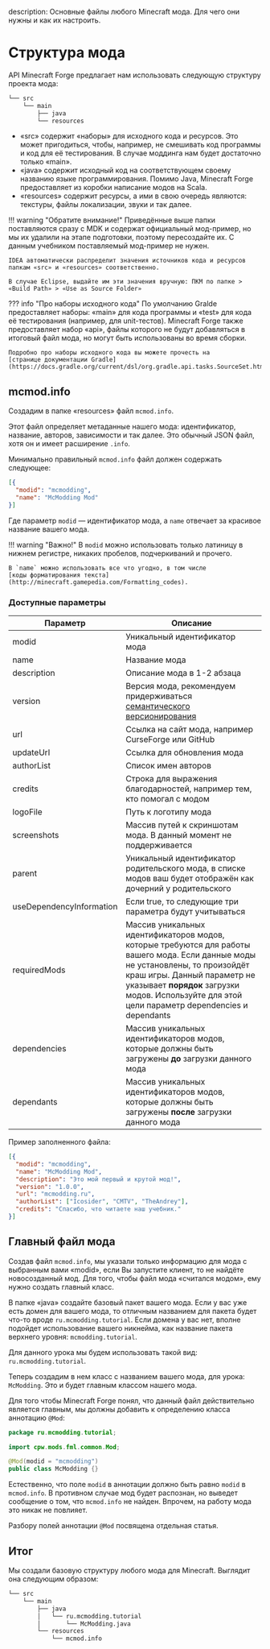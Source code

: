 description: Основные файлы любого Minecraft мода. Для чего они нужны и как их настроить.

# Структура мода

API Minecraft Forge предлагает нам использовать следующую структуру проекта мода:

```md
└── src
    └── main
        ├── java
        └── resources
```

- «src» содержит «наборы» для исходного кода и ресурсов. Это может пригодиться, чтобы, например, не смешивать код 
программы и код для её тестирования. В случае моддинга нам будет достаточно только «main».
- «java» содержит исходный код на соответствующем своему названию языке программирования. Помимо Java, Minecraft Forge
предоставляет из коробки написание модов на Scala.
- «resources» содержит ресурсы, а ими в свою очередь являются: текстуры, файлы локализации, звуки и так далее.

!!! warning "Обратите внимание!"
    Приведённые выше папки поставляются сразу с MDK и содержат официальный мод-пример, но мы их удалили на этапе подготовки,
    поэтому пересоздайте их. С данным учебником поставляемый мод-пример не нужен.

    IDEA автоматически распределит значения источников кода и ресурсов папкам «src» и «resources» соответственно.

    В случае Eclipse, выдайте им эти значения вручную: ПКМ по папке > «Build Path» > «Use as Source Folder»

??? info "Про наборы исходного кода"
    По умолчанию Gralde предоставляет наборы: «main» для кода программы и «test» для кода её тестирования (например, для
    unit-тестов). Minecraft Forge также предоставляет набор «api», файлы которого не будут добавляться в итоговый файл мода,
    но могут быть использованы во время сборки.

    Подробно про наборы исходного кода вы можете прочесть на
    [странице документации Gradle](https://docs.gradle.org/current/dsl/org.gradle.api.tasks.SourceSet.html).

## mcmod.info

Создадим в папке «resources» файл `mcmod.info`.

Этот файл определяет метаданные нашего мода: идентификатор, название, авторов, зависимости и так далее.
Это обычный JSON файл, хотя он и имеет расширение `.info`.

Минимально правильный `mcmod.info` файл должен содержать следующее:

```json
[{
  "modid": "mcmodding",
  "name": "McModding Mod"
}]
```

Где параметр `modid` — идентификатор мода, а `name` отвечает за красивое название вашего мода. 

!!! warning "Важно!"
    В `modid` можно использовать только латиницу в нижнем регистре, никаких пробелов, подчеркиваний и прочего.
    
    В `name` можно использовать все что угодно, в том числе 
    [коды форматирования текста](http://minecraft.gamepedia.com/Formatting_codes).

### Доступные параметры

| Параметр                 | Описание                                                                                                                                                                                                                                                           |
|--------------------------|--------------------------------------------------------------------------------------------------------------------------------------------------------------------------------------------------------------------------------------------------------------------|
| modid                    | Уникальный идентификатор мода                                                                                                                                                                                                                                      |
| name                     | Название мода                                                                                                                                                                                                                                                      |
| description              | Описание мода в 1-2 абзаца                                                                                                                                                                                                                                         |
| version                  | Версия мода, рекомендуем придерживаться [семантического версионирования](https://semver.org/)                                                                                                                                                                      |
| url                      | Ссылка на сайт мода, например CurseForge или GitHub                                                                                                                                                                                                                |
| updateUrl                | Ссылка для обновления мода                                                                                                                                                                                                                                         |
| authorList               | Список имен авторов                                                                                                                                                                                                                                                |
| credits                  | Строка для выражения благодарностей, например тем, кто помогал с модом                                                                                                                                                                                             |
| logoFile                 | Путь к логотипу мода                                                                                                                                                                                                                                               |
| screenshots              | Массив путей к скриншотам мода. В данный момент не поддерживается                                                                                                                                                                                                  |
| parent                   | Уникальный идентификатор родительского мода, в списке модов ваш будет отображён как дочерний у родительского                                                                                                                                                       |
| useDependencyInformation | Если true, то следующие три параметра будут учитываться                                                                                                                                                                                                            |
| requiredMods             | Массив уникальных идентификаторов модов, которые требуются для работы вашего мода. Если данные моды не установлены, то произойдёт краш игры. Данный параметр не указывает **порядок** загрузки модов. Используйте для этой цели параметр dependencies и dependants |
| dependencies             | Массив уникальных идентификаторов модов, которые должны быть загружены **до** загрузки данного мода                                                                                                                                                                |
| dependants               | Массив уникальных идентификаторов модов, которые должны быть загружены **после** загрузки данного мода                                                                                                                                                             |

Пример заполненного файла:

```json
[{
  "modid": "mcmodding",
  "name": "McModding Mod",
  "description": "Это мой первый и крутой мод!",
  "version": "1.0.0",
  "url": "mcmodding.ru",
  "authorList": ["Icosider", "CMTV", "TheAndrey"],
  "credits": "Спасибо, что читаете наш учебник."
}]
```

## Главный файл мода

Создав файл `mcmod.info`, мы указали только информацию для мода с выбранным вами «modid», если Вы
запустите клиент, то не найдёте новосозданный мод. Для того, чтобы файл мода «считался модом»,
ему нужно создать главный класс.

В папке «java» создайте базовый пакет вашего мода. Если у вас уже есть домен для вашего мода, то отличным названием для
пакета будет что-то вроде `ru.mcmodding.tutorial`. Если домена у вас нет, вполне подойдет использование вашего никнейма, как
название пакета верхнего уровня: `mcmodding.tutorial`.

Для данного урока мы будем использовать такой вид: `ru.mcmodding.tutorial`.

Теперь создадим в нем класс с названием вашего мода, для урока: `McModding`. Это и будет главным классом нашего мода.

Для того чтобы Minecraft Forge понял, что данный файл действительно является главным, мы должны добавить к определению класса
аннотацию `@Mod`:

```java
package ru.mcmodding.tutorial;

import cpw.mods.fml.common.Mod;

@Mod(modid = "mcmodding")
public class McModding {}
```

Естественно, что поле `modid` в аннотации должно быть равно `modid` в `mcmod.info`. В противном случае мод будет распознан,
но выведет сообщение о том, что `mcmod.info` не найден. Впрочем, на работу мода это никак не повлияет.

Разбору полей аннотации `@Mod` посвящена отдельная статья.

## Итог

Мы создали базовую структуру любого мода для Minecraft. Выглядит она следующим образом:

```md
└── src    
    └── main
        ├── java
        │   └── ru.mcmodding.tutorial
        │       └── McModding.java
        └── resources
            └── mcmod.info
```
